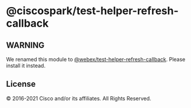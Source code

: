 # @ciscospark/test-helper-refresh-callback

## WARNING

We renamed this module to
[@webex/test-helper-refresh-callback](https://www.npmjs.com/package/@webex/test-helper-refresh-callback).
Please install it instead.

## License

© 2016-2021 Cisco and/or its affiliates. All Rights Reserved.
